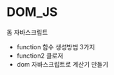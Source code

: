 # DOM_JS
<p> 돔 자바스크립트 </P>
<ul>
    <li>  function 함수 생성방법 3가지   </li>
    <li> function2 클로저               </li>  
    <li> dom 자바스크립트로 계산기 만들기 </li>

</ul>